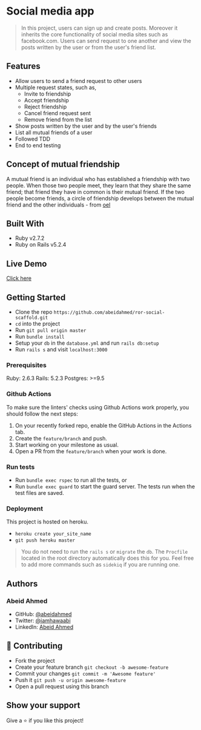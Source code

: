 # Social media app

> In this project, users can sign up and create posts. Moreover it inherits the core functionality of social media sites
> such as facebook.com. Users can send request to one another and view the posts written by the user or from the user's
> friend list.

## Features

- Allow users to send a friend request to other users
- Multiple request states, such as,
  - Invite to friendship
  - Accept friendship
  - Reject friendship
  - Cancel friend request sent
  - Remove friend from the list
- Show posts written by the user and by the user's friends
- List all mutual friends of a user
- Followed TDD
- End to end testing

## Concept of mutual friendship

A mutual friend is an individual who has established a friendship with two
people. When those two people meet, they learn that they share the same friend;
that friend they have in common is their mutual friend. If the two people become
friends, a circle of friendship develops between the mutual friend and the other
individuals - from [oel](https://oureverydaylife.com/mutual-friend-mean-10031289.html#:~:text=A%20mutual%20friend%20is%20an,common%20is%20their%20mutual%20friend.&text=Mutual%20friendships%20are%20commonplace%20in,other%20by%20a%20mutual%20friend.)

## Built With

- Ruby v2.7.2
- Ruby on Rails v5.2.4

## Live Demo

[Click here](https://ror-friendship.herokuapp.com/)

## Getting Started

- Clone the repo `https://github.com/abeidahmed/ror-social-scaffold.git`
- `cd` into the project
- Run `git pull origin master`
- Run `bundle install`
- Setup your `db` in the `database.yml` and run `rails db:setup`
- Run `rails s` and visit `localhost:3000`

### Prerequisites

Ruby: 2.6.3
Rails: 5.2.3
Postgres: >=9.5

### Github Actions

To make sure the linters' checks using Github Actions work properly, you should follow the next steps:

1. On your recently forked repo, enable the GitHub Actions in the Actions tab.
2. Create the `feature/branch` and push.
3. Start working on your milestone as usual.
4. Open a PR from the `feature/branch` when your work is done.

### Run tests

- Run `bundle exec rspec` to run all the tests, or
- Run `bundle exec guard` to start the guard server. The tests run when the test files are saved.

### Deployment

This project is hosted on heroku.

- `heroku create your_site_name`
- `git push heroku master`

> You do not need to run the `rails s` or `migrate` the `db`. The `Procfile` located in the root directory
> automatically does this for you. Feel free to add more commands such as `sidekiq` if you are running one.

## Authors

### Abeid Ahmed

- GitHub: [@abeidahmed](https://github.com/abeidahmed)
- Twitter: [@iamhawaabi](https://twitter.com/iamhawaabi)
- LinkedIn: [Abeid Ahmed](https://www.linkedin.com/in/abeidahmed/)

## 🤝 Contributing

- Fork the project
- Create your feature branch `git checkout -b awesome-feature`
- Commit your changes `git commit -m 'Awesome feature'`
- Push it `git push -u origin awesome-feature`
- Open a pull request using this branch

## Show your support

Give a ⭐️ if you like this project!
